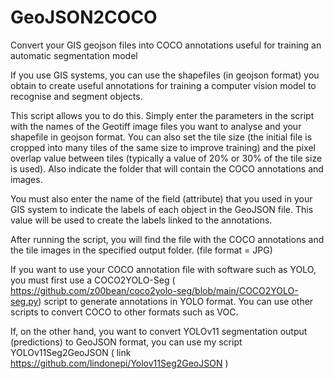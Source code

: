 # GeoJSON2COCO
Convert your  GIS geojson files  into COCO annotations useful for training an automatic segmentation model 

If you use GIS systems, you can use the shapefiles (in geojson format) you obtain to create useful annotations for training a computer vision model to recognise and segment objects. 

This script allows you to do this. Simply enter  the parameters in the script with the names of the Geotiff image files you want to analyse and your shapefile in geojson format.
You can also set the tile size (the initial file is cropped into many tiles of the same size to improve training) and the pixel overlap value between tiles (typically a value of 20% or 30% of the tile size is used).
Also indicate the folder that will contain the COCO annotations and images.

You must also enter the name of the field (attribute) that you used in your GIS system to indicate the labels of each object in the GeoJSON file. This value will be used to create the labels linked to the annotations.  

After running the script, you will find the file with the COCO annotations and the tile images   in the specified output folder. (file format = JPG)

If you want to use your COCO annotation file with software such as YOLO, you must first use a COCO2YOLO-Seg  ( https://github.com/z00bean/coco2yolo-seg/blob/main/COCO2YOLO-seg.py) script to generate annotations in YOLO format. You can use other scripts to convert COCO to other formats such as VOC.

If, on the other hand, you want to convert YOLOv11 segmentation output (predictions) to GeoJSON format, you can use my script YOLOv11Seg2GeoJSON ( link 
https://github.com/lindonepi/Yolov11Seg2GeoJSON )

